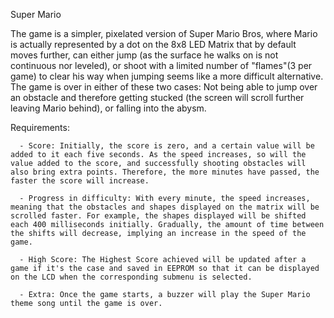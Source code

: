 Super Mario

The game is a simpler, pixelated version of Super Mario Bros, where Mario is actually represented by a dot on the 8x8 LED Matrix that by default moves further, can either jump (as the surface he walks on is not continuous nor leveled), or shoot with a limited number of "flames"(3 per game) to clear his way when jumping seems like a more difficult alternative. The game is over in either of these two cases: Not being able to jump over an obstacle and therefore getting stucked (the screen will scroll further leaving Mario behind), or falling into the abysm.

Requirements:

      - Score: Initially, the score is zero, and a certain value will be added to it each five seconds. As the speed increases, so will the value added to the score, and successfully shooting obstacles will also bring extra points. Therefore, the more minutes have passed, the faster the score will increase.
      
      - Progress in difficulty: With every minute, the speed increases, meaning that the obstacles and shapes displayed on the matrix will be scrolled faster. For example, the shapes displayed will be shifted each 400 milliseconds initially. Gradually, the amount of time between the shifts will decrease, implying an increase in the speed of the game.
      
      - High Score: The Highest Score achieved will be updated after a game if it's the case and saved in EEPROM so that it can be displayed on the LCD when the corresponding submenu is selected.
      
      - Extra: Once the game starts, a buzzer will play the Super Mario theme song until the game is over.
